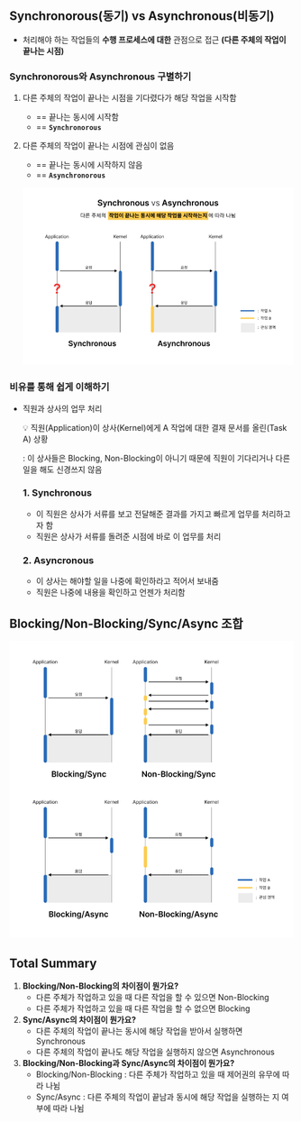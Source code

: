 ## Synchronorous(동기) vs Asynchronous(비동기)

- 처리해야 하는 작업들의 **수행 프로세스에 대한** 관점으로 접근 **(다른 주체의 작업이 끝나는 시점)**

### Synchronorous와 Asynchronous 구별하기

1. 다른 주체의 작업이 끝나는 시점을 기다렸다가 해당 작업을 시작함
    - == 끝나는 동시에 시작함
    - == **`Synchronorous`**
2. 다른 주체의 작업이 끝나는 시점에 관심이 없음
    - == 끝나는 동시에 시작하지 않음
    - == **`Asynchronorous`**
        
    ![Untitled](image/Synchronous%20vs%20Asynchronous.png)
        

### 비유를 통해 쉽게 이해하기

- 직원과 상사의 업무 처리
    
    <aside>
    💡 직원(Application)이 상사(Kernel)에게 A 작업에 대한 결재 문서를 올린(Task A) 상황
    
    </aside>
    
    : 이 상사들은 Blocking, Non-Blocking이 아니기 때문에 직원이 기다리거나 다른 일을 해도 신경쓰지 않음
    
    ### 1. Synchronous
    
    - 이 직원은 상사가 서류를 보고 전달해준 결과를 가지고 빠르게 업무를 처리하고자 함
    - 직원은 상사가 서류를 돌려준 시점에 바로 이 업무를 처리
    
    ### 2. Asyncronous
    
    - 이 상사는 해야할 일을 나중에 확인하라고 적어서 보내줌
    - 직원은 나중에 내용을 확인하고 언젠가 처리함

## Blocking/Non-Blocking/Sync/Async 조합

![Untitled](image/Combinations.png)

## Total Summary

1. **Blocking/Non-Blocking의 차이점이 뭔가요?**
    - 다른 주체가 작업하고 있을 때 다른 작업을 할 수 있으면 Non-Blocking
    - 다른 주체가 작업하고 있을 때 다른 작업을 할 수 없으면 Blocking
2. **Sync/Async의 차이점이 뭔가요?**
    - 다른 주체의 작업이 끝나는 동시에 해당 작업을 받아서 실행하면 Synchronous
    - 다른 주체의 작업이 끝나도 해당 작업을 실행하지 않으면 Asynchronous
3. **Blocking/Non-Blocking과 Sync/Async의 차이점이 뭔가요?**
    - Blocking/Non-Blocking : 다른 주체가 작업하고 있을 때 제어권의 유무에 따라 나뉨
    - Sync/Async : 다른 주체의 작업이 끝남과 동시에 해당 작업을 실행하는 지 여부에 따라 나뉨